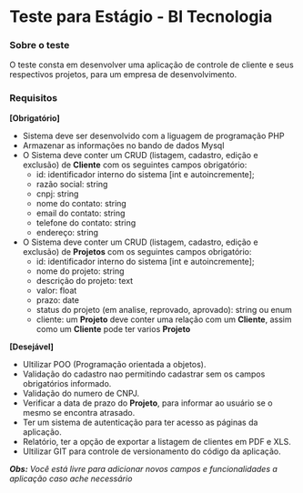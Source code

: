 
# Teste para Estágio - BI Tecnologia

### Sobre o teste

O teste consta em desenvolver uma aplicação de controle de cliente e seus respectivos projetos, para um empresa de desenvolvimento.

### Requisitos

**[Obrigatório]**
- Sistema deve ser desenvolvido com a liguagem de programação PHP
- Armazenar as informações no bando de dados Mysql
- O Sistema deve conter um CRUD (listagem, cadastro, edição  e exclusão) de **Cliente** com os seguintes campos obrigatório:
	- id: identificador interno do sistema [int e autoincremente];
	- razão social: string
	- cnpj: string
	- nome do contato: string
	- email do contato: string
	- telefone do contato: string
	- endereço: string
- O Sistema deve conter um CRUD (listagem, cadastro, edição e exclusão) de **Projetos** com os seguintes campos obrigatório:
	- id: identificador interno do sistema [int e autoincremente];
	- nome do projeto: string
	- descrição do projeto: text
	- valor: float
	- prazo: date
	- status do projeto (em analise, reprovado, aprovado): string ou enum
	- cliente: um **Projeto** deve conter uma relação com um **Cliente**, assim como um **Cliente** pode ter varios **Projeto**

**[Desejável]**

- Ultilizar POO (Programação orientada a objetos).
- Validação do cadastro nao permitindo cadastrar sem os campos obrigatórios informado.
- Validação do numero de CNPJ.
- Verificar a data de prazo do **Projeto**, para informar ao usuário se o mesmo se encontra atrasado.
- Ter um sistema de autenticação para ter acesso as páginas da aplicação.
- Relatório, ter a opção de exportar a listagem de clientes em PDF e XLS.
- Ultilizar GIT para controle de versionamento do código da aplicação.

***Obs:** Você está livre para adicionar novos campos e funcionalidades a aplicação caso ache necessário*

